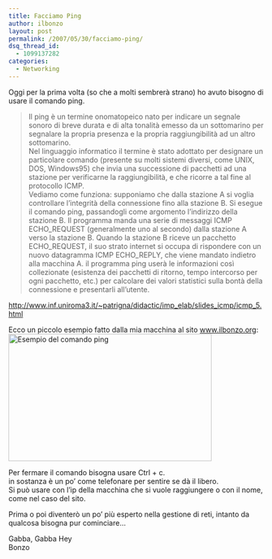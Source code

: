 ```yaml
---
title: Facciamo Ping
author: ilbonzo
layout: post
permalink: /2007/05/30/facciamo-ping/
dsq_thread_id:
  - 1099137282
categories:
  - Networking
---
```

<p>Oggi per la prima volta (so che a molti sembrerà strano) ho avuto bisogno di usare il comando ping.</p>
<blockquote><p>Il ping è un termine onomatopeico nato per indicare un segnale sonoro di breve durata e di alta tonalità emesso da un sottomarino per segnalare la propria presenza e la propria raggiungibilità ad un altro sottomarino.<br />
Nel linguaggio informatico il termine è stato adottato per designare un particolare comando (presente su molti sistemi diversi, come UNIX, DOS, Windows95) che invia una successione di pacchetti ad una stazione per verificarne la raggiungibilità, e che ricorre a tal fine al protocollo ICMP.<br />
Vediamo come funziona: supponiamo che dalla stazione A si voglia controllare l&#8217;integrità della connessione fino alla stazione B. Si esegue il comando ping, passandogli come argomento l&#8217;indirizzo della stazione B. Il programma manda una serie di messaggi ICMP ECHO_REQUEST (generalmente uno al secondo) dalla stazione A verso la stazione B. Quando la stazione B riceve un pacchetto ECHO_REQUEST, il suo strato internet si occupa di rispondere con un nuovo datagramma ICMP ECHO_REPLY, che viene mandato indietro alla macchina A. il programma ping userà le informazioni così collezionate (esistenza dei pacchetti di ritorno, tempo intercorso per ogni pacchetto, etc.) per calcolare dei valori statistici sulla bontà della connessione e presentarli all&#8217;utente.
</p></blockquote>
<p><a href="http://www.inf.uniroma3.it/~patrigna/didactic/imp_elab/slides_icmp/icmp_5.html"></p>
<p>http://www.inf.uniroma3.it/~patrigna/didactic/imp_elab/slides_icmp/icmp_5.html</a></p>
<p>Ecco un piccolo esempio fatto dalla mia macchina al sito <a href="http://www.ilbonzo.org">www.ilbonzo.org</a>:<br />
<a href="http://magni.me/wp-content/uploads/2007/05/ping_1.png" rel="lightbox" title="Facciamo Ping"><img src="http://magni.me/wp-content/uploads/2007/05/ping_1.png" width="400" height="250" alt="Esempio del comando ping" /></a></p>
<p>Per fermare il comando bisogna usare Ctrl + c.<br />
in sostanza è un po&#8217; come telefonare per sentire se dà il libero.<br />
Si può usare con l&#8217;ip della macchina che si vuole raggiungere o con il nome, come nel caso del sito.</p>
<p>Prima o poi diventerò un po&#8217; più esperto nella gestione di reti, intanto da qualcosa bisogna pur cominciare&#8230;</p>
<p>Gabba, Gabba Hey<br />
Bonzo</p>
